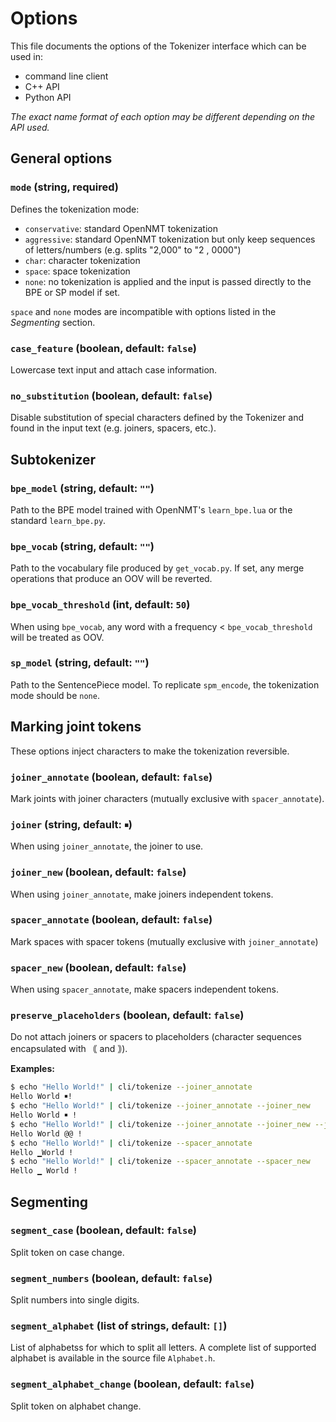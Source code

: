# Options

This file documents the options of the Tokenizer interface which can be used in:

* command line client
* C++ API
* Python API

*The exact name format of each option may be different depending on the API used.*

## General options

### `mode` (string, required)

Defines the tokenization mode:

* `conservative`: standard OpenNMT tokenization
* `aggressive`: standard OpenNMT tokenization but only keep sequences of letters/numbers (e.g. splits "2,000" to "2 , 0000")
* `char`: character tokenization
* `space`: space tokenization
* `none`: no tokenization is applied and the input is passed directly to the BPE or SP model if set.

`space` and `none` modes are incompatible with options listed in the *Segmenting* section.

### `case_feature` (boolean, default: `false`)

Lowercase text input and attach case information.

### `no_substitution` (boolean, default: `false`)

Disable substitution of special characters defined by the Tokenizer and found in the input text (e.g. joiners, spacers, etc.).

## Subtokenizer

### `bpe_model` (string, default: `""`)

Path to the BPE model trained with OpenNMT's `learn_bpe.lua` or the standard `learn_bpe.py`.

### `bpe_vocab` (string, default: `""`)

Path to the vocabulary file produced by `get_vocab.py`. If set, any merge operations that produce an OOV will be reverted.

### `bpe_vocab_threshold` (int, default: `50`)

When using `bpe_vocab`, any word with a frequency < `bpe_vocab_threshold` will be treated as OOV.

### `sp_model` (string, default: `""`)

Path to the SentencePiece model. To replicate `spm_encode`, the tokenization mode should be `none`.

## Marking joint tokens

These options inject characters to make the tokenization reversible.

### `joiner_annotate` (boolean, default: `false`)

Mark joints with joiner characters (mutually exclusive with `spacer_annotate`).

### `joiner` (string, default: `￭`)

When using `joiner_annotate`, the joiner to use.

### `joiner_new` (boolean, default: `false`)

When using `joiner_annotate`, make joiners independent tokens.

### `spacer_annotate` (boolean, default: `false`)

Mark spaces with spacer tokens (mutually exclusive with `joiner_annotate`)

### `spacer_new` (boolean, default: `false`)

When using `spacer_annotate`, make spacers independent tokens.

### `preserve_placeholders` (boolean, default: `false`)

Do not attach joiners or spacers to placeholders (character sequences encapsulated with ｟ and ｠).

**Examples:**

```bash
$ echo "Hello World!" | cli/tokenize --joiner_annotate
Hello World ￭!
$ echo "Hello World!" | cli/tokenize --joiner_annotate --joiner_new
Hello World ￭ !
$ echo "Hello World!" | cli/tokenize --joiner_annotate --joiner_new --joiner @@
Hello World @@ !
$ echo "Hello World!" | cli/tokenize --spacer_annotate
Hello ▁World !
$ echo "Hello World!" | cli/tokenize --spacer_annotate --spacer_new
Hello ▁ World !
```

## Segmenting

### `segment_case` (boolean, default: `false`)

Split token on case change.

### `segment_numbers` (boolean, default: `false`)

Split numbers into single digits.

### `segment_alphabet` (list of strings, default: `[]`)

List of alphabetss for which to split all letters. A complete list of supported alphabet is available in the source file `Alphabet.h`.

### `segment_alphabet_change` (boolean, default: `false`)

Split token on alphabet change.
